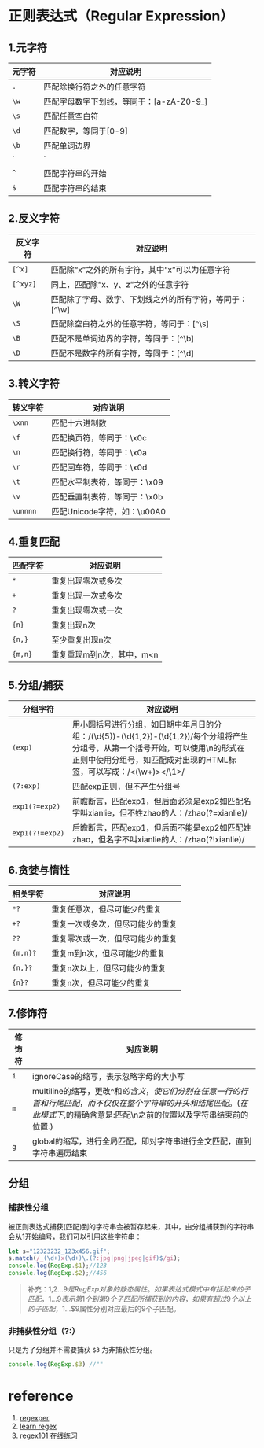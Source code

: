 # 正则表达式（Regular Expression）

## 1.元字符
|元字符|对应说明|
|---|---|
|`.`|匹配除换行符之外的任意字符|
|`\w`|匹配字母数字下划线，等同于：[a-zA-Z0-9_]|
|`\s`|匹配任意空白符|
|`\d`|匹配数字，等同于[0-9]|
|`\b`|匹配单词边界|
|`|`|或匹配，如 /x|y/ 正则可匹配x或y两个字符|
|`^`|匹配字符串的开始|
|`$`|匹配字符串的结束|	
	
## 2.反义字符
|反义字符|对应说明|
|---|---|
|`[^x]`|匹配除“x”之外的所有字符，其中“x”可以为任意字符|
|`[^xyz]`|同上，匹配除“x、y、z”之外的任意字符|
|`\W`|匹配除了字母、数字、下划线之外的所有字符，等同于：[^\w]|
|`\S`|匹配除空白符之外的任意字符，等同于：[^\s]|
|`\B`|匹配不是单词边界的字符，等同于：[^\b]|
|`\D`|匹配不是数字的所有字符，等同于：[^\d]|
	
## 3.转义字符
|转义字符|对应说明|
|---|---|
|`\xnn`|匹配十六进制数|
|`\f`|匹配换页符，等同于：\x0c|
|`\n`|匹配换行符，等同于：\x0a|
|`\r`|匹配回车符，等同于：\x0d|
|`\t`|匹配水平制表符，等同于：\x09|
|`\v`|匹配垂直制表符，等同于：\x0b|
|`\unnnn`|匹配Unicode字符，如：\u00A0|
	
## 4.重复匹配
|匹配字符|对应说明|
|---|---|
|`*`   |重复出现零次或多次|
|`+`	|重复出现一次或多次|
|`?`	|重复出现零次或一次|
|`{n}`	|重复出现n次|
|`{n,}`|至少重复出现n次|	
|`{m,n}`|	重复重现m到n次，其中，m<n|
## 5.分组/捕获
|分组字符|对应说明|
|---|---|
|`(exp)`|用小圆括号进行分组，如日期中年月日的分组：/(\d{5})-(\d{1,2})-(\d{1,2})/每个分组将产生分组号，从第一个括号开始，可以使用\n的形式在正则中使用分组号，如匹配成对出现的HTML标签，可以写成：/<(\w+)><\/\1>/|
|`(?:exp)`|匹配exp正则，但不产生分组号|
|`exp1(?=exp2)`|前瞻断言，匹配exp1，但后面必须是exp2如匹配名字叫xianlie，但不姓zhao的人：/zhao(?=xianlie)/|
|`exp1(?!=exp2)`|后瞻断言，匹配exp1，但后面不能是exp2如匹配姓zhao，但名字不叫xianlie的人：/zhao(?!xianlie)/|
	
	
	
## 6.贪婪与惰性
|相关字符|对应说明|
|---|---|
|`*?`|  重复任意次，但尽可能少的重复|
|`+?`| 重复一次或多次，但尽可能少的重复|
|`??`| 重复零次或一次，但尽可能少的重复|
|`{m,n}?`|	重复m到n次，但尽可能少的重复|
|`{n,}?`|重复n次以上，但尽可能少的重复|
|`{n}?`| 重复n次，但尽可能少的重复|
## 7.修饰符
|修饰符|对应说明|
|---|---|
|`i`|ignoreCase的缩写，表示忽略字母的大小写|
|`m`|multiline的缩写，更改^和$的含义，使它们分别在任意一行的行首和行尾匹配，而不仅仅在整个字符串的开头和结尾匹配。(在此模式下,$的精确含意是:匹配\n之前的位置以及字符串结束前的位置.)|
|`g`|global的缩写，进行全局匹配，即对字符串进行全文匹配，直到字符串遍历结束|

## 分组
### 捕获性分组

被正则表达式捕获(匹配)到的字符串会被暂存起来，其中，由分组捕获到的字符串会从1开始编号，我们可以引用这些字符串：
```js
let s="12323232_123x456.gif";
s.match(/_(\d+)x(\d+)\.(?:jpg|png|jpeg|gif)$/gi);
console.log(RegExp.$1);//123
console.log(RegExp.$2);//456
```
> 补充：$1,$2...$9是RegExp对象的静态属性。如果表达式模式中有括起来的子匹配，$1...$9表示第1个到第9个子匹配所捕获到的内容，如果有超过9个以上的子匹配，$1…$9属性分别对应最后的9个子匹配。

### 非捕获性分组（?:）

只是为了分组并不需要捕获 `$3` 为非捕获性分组。
```js
console.log(RegExp.$3) //""
```

# reference
1. [regexper](https://regexper.com/)
2. [learn regex](https://github.com/ziishaned/learn-regex/blob/master/translations/README-cn.md)
3. [regex101 在线练习](https://regex101.com/r/dmRygT/1)